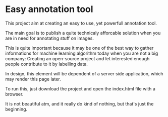 # Easy annotation tool

This project aim at creating an easy to use, yet powerfull annotation tool.

The main goal is to publish a quite technicaly afforcable solution when you are in need for annotating stuff on images.

This is quite important because it may be one of the best way to gather informations for machine learning algorithm today when you are not a big company: Creating an open-source project and let interested enough people contribute to it by labelling data.

In design, this element will be dependent of a server side application, which may render this page later.

To run this, just download the project and open the index.html file with a browser.

It is not beautiful atm, and it really do kind of nothing, but that's just the beginning.

